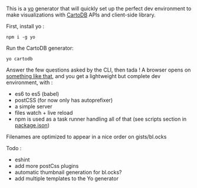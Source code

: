 
This is a [yo](http://yeoman.io/) generator that will quickly set up the perfect dev environment to make visualizations with [CartoDB](https://cartodb.com/) APIs and client-side library.



First, install yo :
```
npm i -g yo
```

Run the CartoDB generator:
```
yo cartodb
```

Answer the few questions asked by the CLI, then tada ! A browser opens on [something like that](http://bl.ocks.org/nerik/22d1b831133180adcd66), and you get a lightweight but complete dev environment, with :
- es6 to es5 (babel)
- postCSS (for now only has autoprefixer)
- a simple server
- files watch + live reload
- npm is used as a task runner handling all of that (see scripts section in [package.json](https://github.com/nerik/generator-cartodb/blob/master/package.json))

Filenames are optimized to appear in a nice order on gists/bl.ocks

Todo :
- eshint
- add more postCss plugins
- automatic thumbnail generation for bl.ocks?
- add multiple templates to the Yo generator
